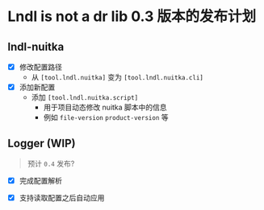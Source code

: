 # Lndl is not a dr lib 0.3 版本的发布计划

## lndl-nuitka

- [x] 修改配置路径
  - 从 `[tool.lndl.nuitka]` 变为 `[tool.lndl.nuitka.cli]`
- [x] 添加新配置
  - 添加 `[tool.lndl.nuitka.script]`
    - 用于项目动态修改 nuitka 脚本中的信息
    - 例如 `file-version` `product-version` 等

## Logger (WIP)

> 预计 `0.4` 发布?

- [x] 完成配置解析
- [x] 支持读取配置之后自动应用

